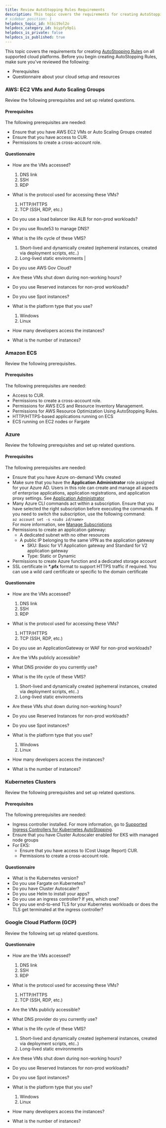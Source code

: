 ```yaml
---
title: Review AutoStopping Rules Requirements
description: This topic covers the requirements for creating AutoStopping Rules on all supported cloud platforms.
# sidebar_position: 1
helpdocs_topic_id: hlbi19ol2o
helpdocs_category_id: biypfy9p1i
helpdocs_is_private: false
helpdocs_is_published: true
---
```


This topic covers the requirements for creating [AutoStopping Rules](../1-auto-stopping-rules.md) on all supported cloud platforms. Before you begin creating AutoStopping Rules, make sure you've reviewed the following:

* Prerequisites
* Questionnaire about your cloud setup and resources

### AWS: EC2 VMs and Auto Scaling Groups

Review the following prerequisites and set up related questions.

#### Prerequisites

The following prerequisites are needed:

* Ensure that you have AWS EC2 VMs or Auto Scaling Groups created
* Ensure that you have access to CUR. 
* Permissions to create a cross-account role. 
#### Questionnaire


* How are the VMs accessed?
  1. DNS link
  2. SSH
  3. RDP
 
* What is the protocol used for accessing these VMs?
  1. HTTP/HTTPS
  2. TCP (SSH, RDP, etc.)
 
* Do you use a load balancer like ALB for non-prod workloads? 
* Do you use Route53 to manage DNS? 
* What is the life cycle of these VMS?
  1. Short-lived and dynamically created (ephemeral instances, created via deployment scripts, etc..)
  2. Long-lived static environments
 |
* Do you use AWS Gov Cloud? 
* Are these VMs shut down during non-working hours? 
* Do you use Reserved instances for non-prod workloads? 
* Do you use Spot instances? 
* What is the platform type that you use?
  1. Windows
  2. Linux
 
* How many developers access the instances? 
* What is the number of instances? 

### Amazon ECS

Review the following prerequisites.

#### Prerequisites

The following prerequisites are needed:
* Access to CUR. 
* Permissions to create a cross-account role. 
* Permissions for AWS ECS and Resource Inventory Management. 
* Permissions for AWS Resource Optimization Using AutoStopping Rules. 
* HTTP/HTTPS-based applications running on ECS
* ECS running on EC2 nodes or Fargate

### Azure

Review the following prerequisites and set up related questions.

#### Prerequisites

The following prerequisites are needed:

* Ensure that you have Azure on-demand VMs created
* Make sure that you have the **Application Administrator** role assigned for your Azure AD. Users in this role can create and manage all aspects of enterprise applications, application registrations, and application proxy settings. See [Application Administrator](https://docs.microsoft.com/en-us/azure/active-directory/roles/permissions-reference#application-administrator)
* Many Azure CLI commands act within a subscription. Ensure that you have selected the right subscription before executing the commands. If you need to switch the subscription, use the following command:  
`az account set -s <`*`subs id/name`*`>`  
For more information, see [Manage Subscriptions](https://docs.microsoft.com/en-us/cli/azure/manage-azure-subscriptions-azure-cli)
* Permissions to create an application gateway:
	+ A dedicated subnet with no other resources
	+ A public IP belonging to the same VPN as the application gateway
		- SKU: Basic for V1 Application gateway and Standard for V2 application gateway
		- Type: Static or Dynamic
* Permissions to create Azure function and a dedicated storage account
* SSL certificate in **\*.pfx** format to support HTTPS traffic if required. You can use a wild card certificate or specific to the domain certificate

#### Questionnaire




* How are the VMs accessed?
  1. DNS link
  2. SSH
  3. RDP
 
* What is the protocol used for accessing these VMs?
  1. HTTP/HTTPS
  2. TCP (SSH, RDP, etc.)
 
* Do you use an ApplicationGateway or WAF for non-prod workloads? 
* Are the VMs publicly accessible? 
* What DNS provider do you currently use? 
* What is the life cycle of these VMS?
  1. Short-lived and dynamically created (ephemeral instances, created via deployment scripts, etc..)
  2. Long-lived static environments
 
* Are these VMs shut down during non-working hours? 
* Do you use Reserved Instances for non-prod workloads? 
* Do you use Spot instances? 
* What is the platform type that you use?
  1. Windows
  2. Linux
 
* How many developers access the instances? 
* What is the number of instances? 

### Kubernetes Clusters

Review the following prerequisites and set up related questions.

#### Prerequisites

The following prerequisites are needed:

* Ingress controller installed. For more information, go to [Supported Ingress Controllers for Kubernetes AutoStopping](/docs/cloud-cost-management/whats-supported).
* Ensure that you have Cluster Autoscaler enabled for EKS with managed node groups
* For EKS:
	+ Ensure that you have access to (Cost Usage Report) CUR. 
	+ Permissions to create a cross-account role. 

#### Questionnaire

* What is the Kubernetes version? 
* Do you use Fargate on Kubernetes? 
* Do you have Cluster Autoscaler? 
* Do you use Helm to install your apps? 
* Do you use an ingress controller? If yes, which one? 
* Do you use end-to-end TLS for your Kubernetes workloads or does the TLS get terminated at the ingress controller? 

### Google Cloud Platform (GCP)

Review the following set up related questions.


#### Questionnaire

* How are the VMs accessed?
  1. DNS link
  2. SSH
  3. RDP
 
* What is the protocol used for accessing these VMs?
  1. HTTP/HTTPS
  2. TCP (SSH, RDP, etc.)
 
* Are the VMs publicly accessible? 
* What DNS provider do you currently use? 
* What is the life cycle of these VMS?
  1. Short-lived and dynamically created (ephemeral instances, created via deployment scripts, etc..)
  2. Long-lived static environments
 
* Are these VMs shut down during non-working hours? 
* Do you use Reserved Instances for non-prod workloads? 
* Do you use Spot instances? 
* What is the platform type that you use?
  1. Windows
  2. Linux
 
* How many developers access the instances? 
* What is the number of instances? 

